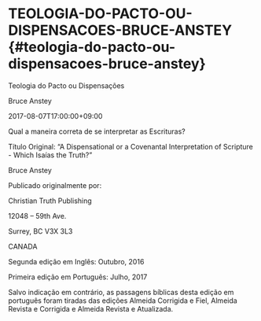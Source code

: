 # TEOLOGIA-DO-PACTO-OU-DISPENSACOES-BRUCE-ANSTEY {#teologia-do-pacto-ou-dispensacoes-bruce-anstey}

Teologia do Pacto ou Dispensações

Bruce Anstey

2017-08-07T17:00:00+09:00

Qual a maneira correta de se interpretar as Escrituras?

Título Original: “A Dispensational or a Covenantal Interpretation of Scripture - Which Isaías the Truth?”

Bruce Anstey

Publicado originalmente por:

Christian Truth Publishing

12048 – 59th Ave.

Surrey, BC V3X 3L3

CANADA

Segunda edição em Inglês: Outubro, 2016

Primeira edição em Português: Julho, 2017

Salvo indicação em contrário, as passagens bíblicas desta edição em português foram tiradas das edições Almeida Corrigida e Fiel, Almeida Revista e Corrigida e Almeida Revista e Atualizada.